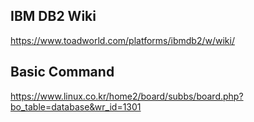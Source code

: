 ## IBM DB2 Wiki

https://www.toadworld.com/platforms/ibmdb2/w/wiki/

## Basic Command

https://www.linux.co.kr/home2/board/subbs/board.php?bo_table=database&wr_id=1301
